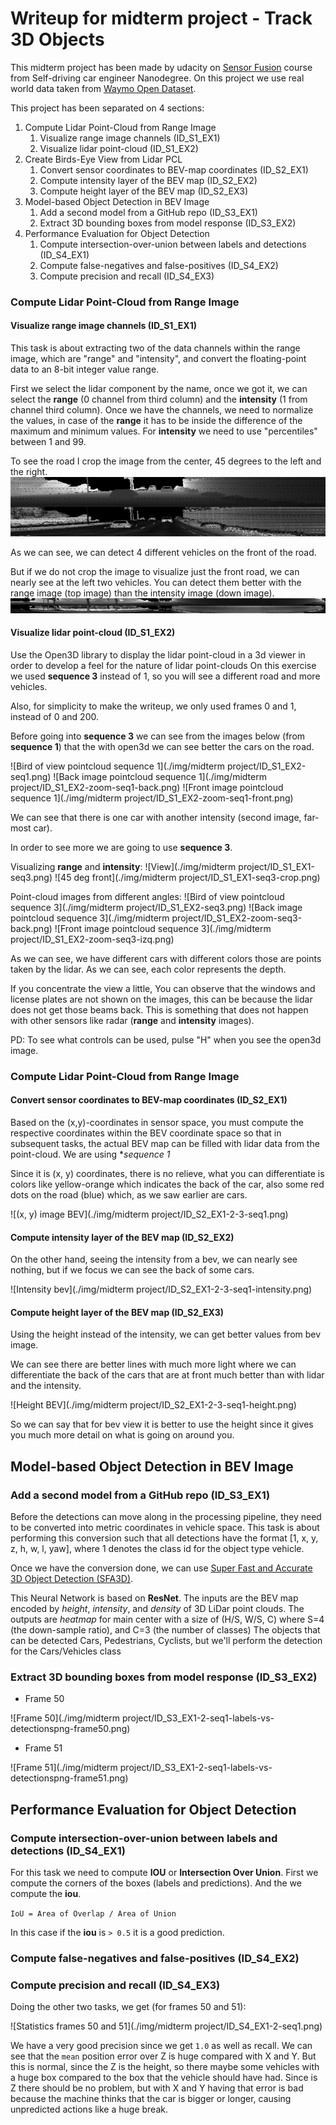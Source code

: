 # Writeup for midterm project - Track 3D Objects
This midterm project has been made by udacity on [Sensor Fusion](https://learn.udacity.com/nanodegrees/nd0013/parts/cd2690) course from Self-driving car engineer Nanodegree.
On this project we use real world data taken from [Waymo Open Dataset](https://console.cloud.google.com/storage/browser/waymo_open_dataset_v_1_2_0_individual_files).

This project has been separated on 4 sections:
1. Compute Lidar Point-Cloud from Range Image
   1. Visualize range image channels (ID_S1_EX1)
   2. Visualize lidar point-cloud (ID_S1_EX2)
2. Create Birds-Eye View from Lidar PCL
   1. Convert sensor coordinates to BEV-map coordinates (ID_S2_EX1)
   2. Compute intensity layer of the BEV map (ID_S2_EX2)
   3. Compute height layer of the BEV map (ID_S2_EX3)
3. Model-based Object Detection in BEV Image
   1. Add a second model from a GitHub repo (ID_S3_EX1)
   2. Extract 3D bounding boxes from model response (ID_S3_EX2)
4. Performance Evaluation for Object Detection
   1. Compute intersection-over-union between labels and detections (ID_S4_EX1)
   2. Compute false-negatives and false-positives (ID_S4_EX2)
   3. Compute precision and recall (ID_S4_EX3)

### Compute Lidar Point-Cloud from Range Image
#### Visualize range image channels (ID_S1_EX1)
This task is about extracting two of the data channels within the range image, which are "range" and "intensity", and convert the floating-point data to an 8-bit integer value range.

First we select the lidar component by the name, once we got it, we can select the **range** (0 channel from third column) and the **intensity** (1 from channel third column). Once we have the channels, we need to normalize the values, in case of the **range** it has to be inside the difference of the maximum and minimum values. For **intensity** we need to use "percentiles" between 1 and 99.

To see the road I crop the image from the center, 45 degrees to the left and the right.
![45Deg road view (front)](./img/midterm%20project/ID_S1_EX1-crop.png)

As we can see, we can detect 4 different vehicles on the front of the road.

But if we do not crop the image to visualize just the front road, we can nearly see at the left two vehicles. You can detect them better with the range image (top image) than the intensity image (down image).
![image](./img/midterm%20project/ID_S1_EX1.png)

#### Visualize lidar point-cloud (ID_S1_EX2)
Use the Open3D library to display the lidar point-cloud in a 3d viewer in order to develop a feel for the nature of lidar point-clouds
On this exercise we used **sequence 3** instead of 1, so you will see a different road and more vehicles.

Also, for simplicity to make the writeup, we only used frames 0 and 1, instead of 0 and 200.

Before going into **sequence 3** we can see from the images below (from **sequence 1**) that the with open3d we can see better the cars on the road.

![Bird of view pointcloud sequence 1](./img/midterm project/ID_S1_EX2-seq1.png)
![Back image pointcloud sequence 1](./img/midterm project/ID_S1_EX2-zoom-seq1-back.png)
![Front image pointcloud sequence 1](./img/midterm project/ID_S1_EX2-zoom-seq1-front.png)

We can see that there is one car with another intensity (second image, far-most car).

In order to see more we are going to use **sequence 3**.

Visualizing **range** and **intensity**:
![View](./img/midterm project/ID_S1_EX1-seq3.png)
![45 deg front](./img/midterm project/ID_S1_EX1-seq3-crop.png)

Point-cloud images from different angles:
![Bird of view pointcloud sequence 3](./img/midterm project/ID_S1_EX2-seq3.png)
![Back image pointcloud sequence 3](./img/midterm project/ID_S1_EX2-zoom-seq3-back.png)
![Front image pointcloud sequence 3](./img/midterm project/ID_S1_EX2-zoom-seq3-izq.png)

As we can see, we have different cars with different colors those are points taken by the lidar. As we can see, each color represents the depth.

If you concentrate the view a little, You can observe that the windows and license plates are not shown on the images, this can be because the lidar does not get those beams back. This is something that does not happen with other sensors like radar (**range** and **intensity** images).

PD: To see what controls can be used, pulse "H" when you see the open3d image.

### Compute Lidar Point-Cloud from Range Image
#### Convert sensor coordinates to BEV-map coordinates (ID_S2_EX1)
Based on the (x,y)-coordinates in sensor space, you must compute the respective coordinates within the BEV coordinate space so that in subsequent tasks, the actual BEV map can be filled with lidar data from the point-cloud. We are using **sequence 1*

Since it is (x, y) coordinates, there is no relieve, what you can differentiate is colors like yellow-orange which indicates the back of the car, also some red dots on the road (blue) which, as we saw earlier are cars.

![(x, y) image BEV](./img/midterm project/ID_S2_EX1-2-3-seq1.png)

#### Compute intensity layer of the BEV map (ID_S2_EX2)
On the other hand, seeing the intensity from a bev, we can nearly see nothing, but if we focus we can see the back of some cars.

![Intensity bev](./img/midterm project/ID_S2_EX1-2-3-seq1-intensity.png)

#### Compute height layer of the BEV map (ID_S2_EX3)
Using the height instead of the intensity, we can get better values from bev image.

We can see there are better lines with much more light where we can differentiate the back of the cars that are at front much better than with lidar and the intensity.

![Height BEV](./img/midterm project/ID_S2_EX1-2-3-seq1-height.png)

So we can say that for bev view it is better to use the height since it gives you much more detail on what is going on around you.

## Model-based Object Detection in BEV Image
### Add a second model from a GitHub repo (ID_S3_EX1)
Before the detections can move along in the processing pipeline, they need to be converted into metric coordinates in vehicle space. This task is about performing this conversion such that all detections have the format [1, x, y, z, h, w, l, yaw], where 1 denotes the class id for the object type vehicle.

Once we have the conversion done, we can use [Super Fast and Accurate 3D Object Detection (SFA3D)](https://github.com/maudzung/SFA3D).

This Neural Network is based on **ResNet**.
The inputs are the BEV map encoded by _height_, _intensity_, and _density_ of 3D LiDar point clouds.
The outputs are _heatmap_ for main center with a size of (H/S, W/S, C) where S=4 (the down-sample ratio), and C=3 (the number of classes)
The objects that can be detected Cars, Pedestrians, Cyclists, but we'll perform the detection for the Cars/Vehicles class

### Extract 3D bounding boxes from model response (ID_S3_EX2)
- Frame 50

![Frame 50](./img/midterm project/ID_S3_EX1-2-seq1-labels-vs-detectionspng-frame50.png)

- Frame 51

![Frame 51](./img/midterm project/ID_S3_EX1-2-seq1-labels-vs-detectionspng-frame51.png)

## Performance Evaluation for Object Detection
### Compute intersection-over-union between labels and detections (ID_S4_EX1)
For this task we need to compute **IOU** or **Intersection Over Union**. First we compute the corners of the boxes (labels and predictions). And the we compute the **iou**.

```IoU = Area of Overlap / Area of Union```

In this case if the **iou** is `> 0.5` it is a good prediction.

### Compute false-negatives and false-positives (ID_S4_EX2)
### Compute precision and recall (ID_S4_EX3)

Doing the other two tasks, we get (for frames 50 and 51):

![Statistics frames 50 and 51](./img/midterm project/ID_S4_EX1-2-seq1.png)

We have a very good precision since we get ``1.0`` as well as recall.
We can see that the ``mean`` position error over Z is huge compared with X and Y. But this is normal, since the Z is the height, so there maybe some vehicles with a huge box compared to the box that the vehicle should have had.
Since is Z there should be no problem, but with X and Y having that error is bad because the machine thinks that the car is bigger or longer, causing unpredicted actions like a huge break.

